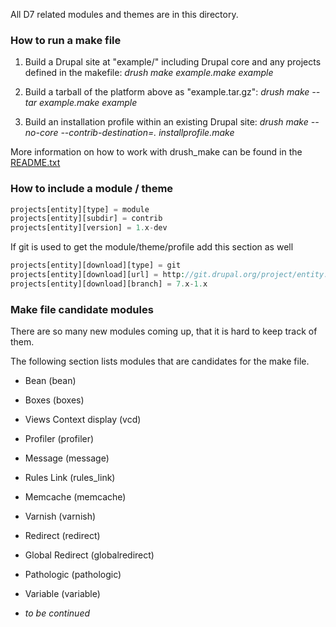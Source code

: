 All D7 related modules and themes are in this directory.

### How to run a make file

1. Build a Drupal site at "example/" including Drupal core and any projects defined in the makefile:
   _drush make example.make example_

2. Build a tarball of the platform above as "example.tar.gz":
   _drush make --tar example.make example_

3. Build an installation profile within an existing Drupal site:
   _drush make --no-core --contrib-destination=. installprofile.make_

More information on how to work with drush_make can be found in the [README.txt](http://drupalcode.org/project/drush_make.git/blob_plain/refs/heads/6.x-3.x:/README.txt)


### How to include a module / theme

```php
projects[entity][type] = module
projects[entity][subdir] = contrib
projects[entity][version] = 1.x-dev
```

If git is used to get the module/theme/profile add this section as well

```php
projects[entity][download][type] = git
projects[entity][download][url] = http://git.drupal.org/project/entity.git
projects[entity][download][branch] = 7.x-1.x
```

### Make file candidate modules

There are so many new modules coming up, that it is hard to keep track of them.

The following section lists modules that are candidates for the make file.

* Bean (bean)
* Boxes (boxes)
* Views Context display (vcd)
* Profiler (profiler)
* Message (message)
* Rules Link (rules_link)
* Memcache (memcache)
* Varnish (varnish)
* Redirect (redirect)
* Global Redirect (globalredirect)
* Pathologic (pathologic)
* Variable (variable)

* _to be continued_


